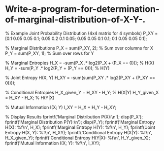 # Write-a-program-for-determination-of-marginal-distribution-of-X-Y-.
% Example Joint Probability Distribution (4x4 matrix for 4 symbols)
P_XY = [0.1 0.05 0.05 0.1;
        0.05 0.2  0.1  0.05;
        0.05 0.05 0.1  0.1;
        0.1  0.05 0.05 0.1];

% Marginal Distributions
P_X = sum(P_XY, 2);  % Sum over columns for X
P_Y = sum(P_XY, 1);  % Sum over rows for Y

% Marginal Entropies
H_X = -sum(P_X .* log2(P_X + (P_X == 0)));  % H(X)
H_Y = -sum(P_Y .* log2(P_Y + (P_Y == 0)));  % H(Y)

% Joint Entropy H(X, Y)
H_XY = -sum(sum(P_XY .* log2(P_XY + (P_XY == 0))));

% Conditional Entropies
H_X_given_Y = H_XY - H_Y;  % H(X|Y)
H_Y_given_X = H_XY - H_X;  % H(Y|X)

% Mutual Information I(X; Y)
I_XY = H_X + H_Y - H_XY;

% Display Results
fprintf('Marginal Distribution P(X):\n');
disp(P_X');
fprintf('Marginal Distribution P(Y):\n');
disp(P_Y);
fprintf('Marginal Entropy H(X): %f\n', H_X);
fprintf('Marginal Entropy H(Y): %f\n', H_Y);
fprintf('Joint Entropy H(X, Y): %f\n', H_XY);
fprintf('Conditional Entropy H(X|Y): %f\n', H_X_given_Y);
fprintf('Conditional Entropy H(Y|X): %f\n', H_Y_given_X);
fprintf('Mutual Information I(X; Y): %f\n', I_XY);
